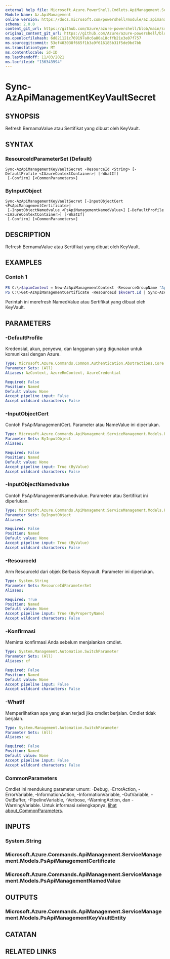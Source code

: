 ```yaml
---
external help file: Microsoft.Azure.PowerShell.Cmdlets.ApiManagement.ServiceManagement.dll-Help.xml
Module Name: Az.ApiManagement
online version: https://docs.microsoft.com/powershell/module/az.apimanagement/sync-azapimanagementkeyvaultsecret
schema: 2.0.0
content_git_url: https://github.com/Azure/azure-powershell/blob/main/src/ApiManagement/ApiManagement/help/Sync-AzApiManagementKeyVaultSecret.md
original_content_git_url: https://github.com/Azure/azure-powershell/blob/main/src/ApiManagement/ApiManagement/help/Sync-AzApiManagementKeyVaultSecret.md
ms.openlocfilehash: 6d821121c769197a0c6a80a18cffb21e3e07f757
ms.sourcegitcommit: 53ef403038f665f1b3a9f616185b31f5de9bd7bb
ms.translationtype: MT
ms.contentlocale: id-ID
ms.lasthandoff: 11/03/2021
ms.locfileid: "136343994"
---
```

# Sync-AzApiManagementKeyVaultSecret

## SYNOPSIS
Refresh BernamaValue atau Sertifikat yang dibuat oleh KeyVault.

## SYNTAX

### ResourceIdParameterSet (Default)
```
Sync-AzApiManagementKeyVaultSecret -ResourceId <String> [-DefaultProfile <IAzureContextContainer>] [-WhatIf]
 [-Confirm] [<CommonParameters>]
```

### ByInputObject
```
Sync-AzApiManagementKeyVaultSecret [-InputObjectCert <PsApiManagementCertificate>]
 [-InputObjectNamedvalue <PsApiManagementNamedValue>] [-DefaultProfile <IAzureContextContainer>] [-WhatIf]
 [-Confirm] [<CommonParameters>]
```

## DESCRIPTION
Refresh BernamaValue atau Sertifikat yang dibuat oleh KeyVault.

## EXAMPLES

### Contoh 1
```powershell
PS C:\>$apimContext = New-AzApiManagementContext -ResourceGroupName "Api-Default-WestUS" -ServiceName "contoso"
PS C:\>Get-AzApiManagementCertificate -ResourceId $kvcert.Id | Sync-AzApiManagementKeyVaultObject
```

Perintah ini merefresh NamedValue atau Sertifikat yang dibuat oleh KeyVault.

## PARAMETERS

### -DefaultProfile
Kredensial, akun, penyewa, dan langganan yang digunakan untuk komunikasi dengan Azure.

```yaml
Type: Microsoft.Azure.Commands.Common.Authentication.Abstractions.Core.IAzureContextContainer
Parameter Sets: (All)
Aliases: AzContext, AzureRmContext, AzureCredential

Required: False
Position: Named
Default value: None
Accept pipeline input: False
Accept wildcard characters: False
```

### -InputObjectCert
Contoh PsApiManagementCert.
Parameter atau NameValue ini diperlukan.

```yaml
Type: Microsoft.Azure.Commands.ApiManagement.ServiceManagement.Models.PsApiManagementCertificate
Parameter Sets: ByInputObject
Aliases:

Required: False
Position: Named
Default value: None
Accept pipeline input: True (ByValue)
Accept wildcard characters: False
```

### -InputObjectNamedvalue
Contoh PsApiManagementNamedvalue.
Parameter atau Sertifikat ini diperlukan.

```yaml
Type: Microsoft.Azure.Commands.ApiManagement.ServiceManagement.Models.PsApiManagementNamedValue
Parameter Sets: ByInputObject
Aliases:

Required: False
Position: Named
Default value: None
Accept pipeline input: True (ByValue)
Accept wildcard characters: False
```

### -ResourceId
Arm ResourceId dari objek Berbasis Keyvault.
Parameter ini diperlukan.

```yaml
Type: System.String
Parameter Sets: ResourceIdParameterSet
Aliases:

Required: True
Position: Named
Default value: None
Accept pipeline input: True (ByPropertyName)
Accept wildcard characters: False
```

### -Konfirmasi
Meminta konfirmasi Anda sebelum menjalankan cmdlet.

```yaml
Type: System.Management.Automation.SwitchParameter
Parameter Sets: (All)
Aliases: cf

Required: False
Position: Named
Default value: None
Accept pipeline input: False
Accept wildcard characters: False
```

### -WhatIf
Memperlihatkan apa yang akan terjadi jika cmdlet berjalan.
Cmdlet tidak berjalan.

```yaml
Type: System.Management.Automation.SwitchParameter
Parameter Sets: (All)
Aliases: wi

Required: False
Position: Named
Default value: None
Accept pipeline input: False
Accept wildcard characters: False
```

### CommonParameters
Cmdlet ini mendukung parameter umum: -Debug, -ErrorAction, -ErrorVariable, -InformationAction, -InformationVariable, -OutVariable, -OutBuffer, -PipelineVariable, -Verbose, -WarningAction, dan -WarningVariable. Untuk informasi selengkapnya, [lihat about_CommonParameters](http://go.microsoft.com/fwlink/?LinkID=113216).

## INPUTS

### System.String

### Microsoft.Azure.Commands.ApiManagement.ServiceManagement.Models.PsApiManagementCertificate

### Microsoft.Azure.Commands.ApiManagement.ServiceManagement.Models.PsApiManagementNamedValue

## OUTPUTS

### Microsoft.Azure.Commands.ApiManagement.ServiceManagement.Models.PsApiManagementKeyVaultEntity

## CATATAN

## RELATED LINKS

